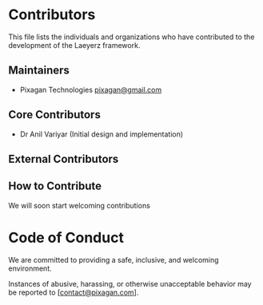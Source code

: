 # Contributors

This file lists the individuals and organizations who have contributed
to the development of the Laeyerz framework.

## Maintainers
- Pixagan Technologies <pixagan@gmail.com>

## Core Contributors
- Dr Anil Variyar (Initial design and implementation)


## External Contributors


## How to Contribute

We will soon start welcoming contributions




# Code of Conduct

We are committed to providing a safe, inclusive, and welcoming environment.

Instances of abusive, harassing, or otherwise unacceptable behavior may be
reported to [contact@pixagan.com].